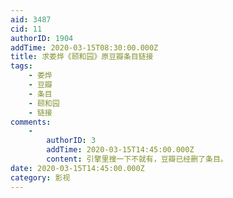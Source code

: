 ```yaml
---
aid: 3487
cid: 11
authorID: 1904
addTime: 2020-03-15T08:30:00.000Z
title: 求娄烨《颐和园》原豆瓣条目链接
tags:
    - 娄烨
    - 豆瓣
    - 条目
    - 颐和园
    - 链接
comments:
    -
        authorID: 3
        addTime: 2020-03-15T14:45:00.000Z
        content: 引擎里搜一下不就有，豆瓣已经删了条目。
date: 2020-03-15T14:45:00.000Z
category: 影视
---
```




